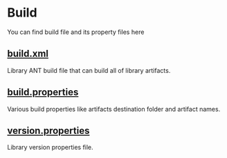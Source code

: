 Build
==========
You can find build file and its property files here

[build.xml](https://github.com/mgarin/weblaf/blob/master/build/build.xml)
----------
Library ANT build file that can build all of library artifacts.

[build.properties](https://github.com/mgarin/weblaf/blob/master/build/build.properties)
----------
Various build properties like artifacts destination folder and artifact names.

[version.properties](https://github.com/mgarin/weblaf/blob/master/build/version.properties)
----------
Library version properties file.
